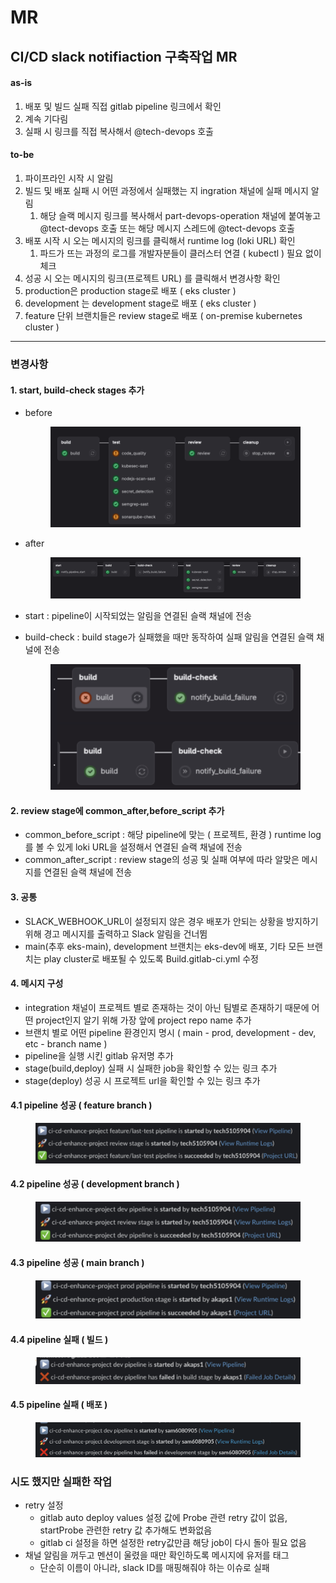 # MR

## CI/CD slack notifiaction 구축작업 MR&#x20;

#### as-is

1. 배포 및 빌드 실패 직접 gitlab pipeline 링크에서 확인
2. 계속 기다림
3. 실패 시 링크를 직접 복사해서 @tech-devops 호출

#### to-be

1. 파이프라인 시작 시 알림
2. 빌드 및 배포 실패 시 어떤 과정에서 실패했는 지 ingration 채널에 실패 메시지 알림
   1. 해당 슬랙 메시지 링크를 복사해서 part-devops-operation 채널에 붙여놓고 @tect-devops 호출 또는 해당 메시지 스레드에 @tect-devops 호출
3. 배포 시작 시 오는 메시지의 링크를 클릭해서 runtime log (loki URL) 확인
   1. 파드가 뜨는 과정의 로그를 개발자분들이 클러스터 연결 ( kubectl ) 필요 없이 체크
4. 성공 시 오는 메시지의 링크(프로젝트  URL) 를 클릭해서 변경사항 확인
5. production은 production stage로 배포 ( eks cluster )
6. development 는 development stage로 배포 ( eks cluster )
7. feature 단위 브랜치들은 review stage로 배포 ( on-premise kubernetes cluster )

***

### 변경사항

#### 1. start, build-check stages 추가

*   before

    <figure><img src="../../.gitbook/assets/image (1) (1).png" alt=""><figcaption></figcaption></figure>
*   after

    <figure><img src="../../.gitbook/assets/image (34).png" alt=""><figcaption></figcaption></figure>
* start : pipeline이 시작되었는 알림을 연결된 슬랙 채널에 전송
*   build-check : build stage가 실패했을 때만 동작하여 실패 알림을 연결된 슬랙 채널에 전송

    <figure><img src="../../.gitbook/assets/image (1) (1) (1).png" alt=""><figcaption></figcaption></figure>

#### 2. review stage에 common\_after,before\_script 추가

* common\_before\_script : 해당 pipeline에 맞는 ( 프로젝트, 환경 ) runtime log를 볼 수 있게 loki URL을 설정해서 연결된 슬랙 채널에 전송
* common\_after\_script : review stage의 성공 및 실패 여부에 따라 알맞은 메시지를 연결된 슬랙 채널에 전송

#### 3. 공통

* SLACK\_WEBHOOK\_URL이 설정되지 않은 경우 배포가 안되는 상황을 방지하기 위해 경고 메시지를 출력하고 Slack 알림을 건너뜀
* main(추후 eks-main), development 브랜치는 eks-dev에 배포, 기타 모든 브랜치는 play cluster로 배포될 수 있도록 Build.gitlab-ci.yml 수정

#### 4. 메시지 구성

* integration 채널이 프로젝트 별로 존재하는 것이 아닌 팀별로 존재하기 때문에 어떤 project인지 알기 위해 가장 앞에 project repo name 추가
* 브랜치 별로 어떤 pipeline 환경인지 명시 ( main - prod, development - dev, etc - branch name )
* pipeline을 실행 시킨 gitlab 유저명 추가
* stage(build,deploy) 실패 시 실패한 job을 확인할 수 있는 링크 추가
* stage(deploy) 성공 시 프로젝트 url을 확인할 수 있는 링크 추가

#### 4.1 pipeline 성공 ( feature branch )

<figure><img src="../../.gitbook/assets/image (1) (1) (1) (1).png" alt=""><figcaption></figcaption></figure>

#### 4.2 pipeline 성공 ( development branch )

<figure><img src="../../.gitbook/assets/image (2) (1).png" alt=""><figcaption></figcaption></figure>

#### 4.3 pipeline 성공 ( main branch )

<figure><img src="../../.gitbook/assets/image (3) (1).png" alt=""><figcaption></figcaption></figure>

#### 4.4 pipeline 실패 ( 빌드 )

<figure><img src="../../.gitbook/assets/image (4) (1).png" alt=""><figcaption></figcaption></figure>

#### 4.5 pipeline 실패 ( 배포 )

<figure><img src="../../.gitbook/assets/image (47).png" alt=""><figcaption></figcaption></figure>

### 시도 했지만 실패한 작업

* retry 설정&#x20;
  * gitlab auto deploy values 설정 값에 Probe 관련 retry 값이 없음, startProbe 관련한 retry 값 추가해도 변화없음
  * gitlab ci 설정을 하면 설정한 retry값만큼 해당 job이 다시 돌아 필요 없음
* 채널 알림을 꺼두고 멘션이 울렸을 때만 확인하도록 메시지에 유저를 태그&#x20;
  * 단순히 이름이 아니라, slack ID를 매핑해줘야 하는 이슈로 실패
